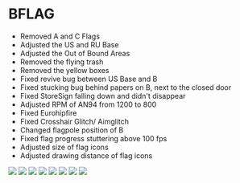 # BFLAG
 - Removed A and C Flags 
 - Adjusted the US and RU Base
 - Adjusted the Out of Bound Areas
 - Removed the flying trash
 - Removed the yellow boxes
 - Fixed revive bug between US Base and B
 - Fixed stucking bug behind papers on B, next to the closed door
 - Fixed StoreSign falling down and didn't disappear
 - Adjusted RPM of AN94 from 1200 to 800
 - Fixed Eurohipfire
 - Fixed Crosshair Glitch/ Aimglitch
 - Changed flagpole position of B
 - Fixed flag progress stuttering above 100 fps
 - Adjusted size of flag icons
 - Adjusted drawing distance of flag icons
<img src="https://image.prntscr.com/image/DBfR_GJvQxed19RqMs4z6g.jpeg"/>
<img src="https://image.prntscr.com/image/3yCdQ2aeS5CnmYn8H4G4vQ.jpeg"/>
<img src="https://image.prntscr.com/image/tnw4MY8nTsGbCnJLUq1AwQ.jpeg"/>
<img src="https://image.prntscr.com/image/aVqfYaQnRGS0wlNC_4PAQQ.jpeg"/>
<img src="https://image.prntscr.com/image/Uejre28aQRu895ypNV_Z1g.jpeg"/>
<img src="https://image.prntscr.com/image/duYbpnPpTKCyrhNLj66brw.jpeg"/>
<img src="https://image.prntscr.com/image/3FN4uThXRqSm_Y8mkU9HIg.jpeg"/>
<img src="https://image.prntscr.com/image/ziO21E-LRM_MyjqBGDPZgg.jpeg"/>
